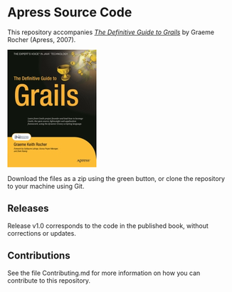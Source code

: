 # Apress Source Code

This repository accompanies [*The Definitive Guide to Grails*](http://www.apress.com/9781590597583) by Graeme Rocher (Apress, 2007).

[comment]: #cover
![Cover image](9781590597583.jpg)

Download the files as a zip using the green button, or clone the repository to your machine using Git.

## Releases

Release v1.0 corresponds to the code in the published book, without corrections or updates.

## Contributions

See the file Contributing.md for more information on how you can contribute to this repository.
